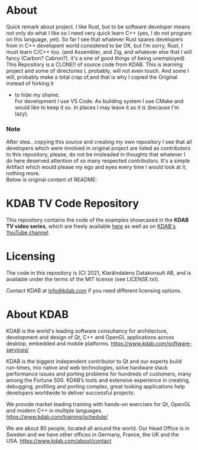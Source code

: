 # About
Quick remark about project. I like Rust, but to be software developer means not only
do what I like so I need very quick learn C++ (yes, I do not program on this language,
yet). So far I see that whatever Rust spares developers from in C++ developent world
considered to be OK, but I'm sorry, Rust, I must learn C/C++ too. (and Assembler,
and Zig, and whatever else that I will fancy (Carbon? Cabron?), it's a one of good
things of being unemployed)   
This Repository is a CLONE!! of source code from KDAB. This is learning project and
some of directories I, probably, will not even touch. And some I will, probably make a
total crap of,and that is why I copied the Original instead of  forking it
- to hide my shame.   
For development I use VS Code. As building system I use CMake and would like to
keep it so. In places I may leave it as it is (because I'm lazy).   
### Note
After stea.. copying this source and creating my own repository I see that all
developers which were involved in original project are listed as contributors to this
repository, please, do not be misleaded in thoughts that whatever I do here deserved
attention of so many respected contributors. It's a simple Artifact which would please
my ego and eyes every time I would look at it, nothing more.   
Below is original content of README:

# KDAB TV Code Repository

This repository contains the code of the examples showcased in the **KDAB TV video
series**, which are freely available [here](https://www.kdab.com/kdabtv)
as well as on [KDAB's YouTube channel](https://www.youtube.com/kdabtv).


# Licensing

The code in this repository is (C) 2021, Klarälvdalens Datakonsult AB, and is available
under the terms of the MIT license (see LICENSE.txt).

Contact KDAB at <info@kdab.com> if you need different licensing options.


# About KDAB

KDAB is the world's leading software consultancy for architecture, development and
design of Qt, C++ and OpenGL applications across desktop, embedded and mobile
platforms. https://www.kdab.com/software-services/

KDAB is the biggest independent contributor to Qt and our experts build run-times, mix
native and web technologies, solve hardware stack performance issues and porting
problems for hundreds of customers, many among the Fortune 500. KDAB’s tools and
extensive experience in creating, debugging, profiling and porting complex, great
looking applications help developers worldwide to deliver successful projects.

We provide market leading training with hands-on exercises for Qt, OpenGL and modern
C++ in multiple languages. https://www.kdab.com/training/schedule/

We are about 90 people, located all around the world. Our Head Office is in Sweden and
we have other offices in Germany, France, the UK and the USA.
https://www.kdab.com/about/contact

